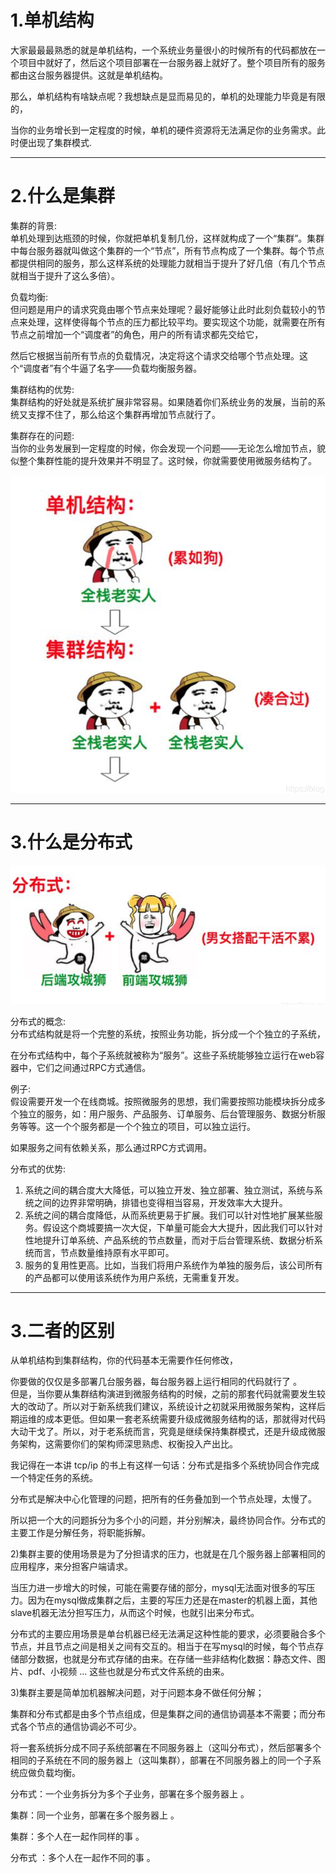 # 1.单机结构
 

大家最最最熟悉的就是单机结构，一个系统业务量很小的时候所有的代码都放在一个项目中就好了，然后这个项目部署在一台服务器上就好了。整个项目所有的服务都由这台服务器提供。这就是单机结构。

那么，单机结构有啥缺点呢？我想缺点是显而易见的，单机的处理能力毕竟是有限的，

当你的业务增长到一定程度的时候，单机的硬件资源将无法满足你的业务需求。此时便出现了集群模式.

 ***
# 2.什么是集群
集群的背景:  
单机处理到达瓶颈的时候，你就把单机复制几份，这样就构成了一个“集群”。集群中每台服务器就叫做这个集群的一个“节点”，所有节点构成了一个集群。每个节点都提供相同的服务，那么这样系统的处理能力就相当于提升了好几倍（有几个节点就相当于提升了这么多倍）。

负载均衡:  
但问题是用户的请求究竟由哪个节点来处理呢？最好能够让此时此刻负载较小的节点来处理，这样使得每个节点的压力都比较平均。要实现这个功能，就需要在所有节点之前增加一个“调度者”的角色，用户的所有请求都先交给它，

然后它根据当前所有节点的负载情况，决定将这个请求交给哪个节点处理。这个“调度者”有个牛逼了名字——负载均衡服务器。

集群结构的优势:  
集群结构的好处就是系统扩展非常容易。如果随着你们系统业务的发展，当前的系统又支撑不住了，那么给这个集群再增加节点就行了。

集群存在的问题:  
当你的业务发展到一定程度的时候，你会发现一个问题——无论怎么增加节点，貌似整个集群性能的提升效果并不明显了。这时候，你就需要使用微服务结构了。

![](/pic/cluster.png)
***
# 3.什么是分布式

![](/pic/cluster1.png)

分布式的概念:  
分布式结构就是将一个完整的系统，按照业务功能，拆分成一个个独立的子系统，

在分布式结构中，每个子系统就被称为“服务”。这些子系统能够独立运行在web容器中，它们之间通过RPC方式通信。

例子:  
假设需要开发一个在线商城。按照微服务的思想，我们需要按照功能模块拆分成多个独立的服务，如：用户服务、产品服务、订单服务、后台管理服务、数据分析服务等等。这一个个服务都是一个个独立的项目，可以独立运行。

如果服务之间有依赖关系，那么通过RPC方式调用。

 

分布式的优势:

1. 系统之间的耦合度大大降低，可以独立开发、独立部署、独立测试，系统与系统之间的边界非常明确，排错也变得相当容易，开发效率大大提升。
2. 系统之间的耦合度降低，从而系统更易于扩展。我们可以针对性地扩展某些服务。假设这个商城要搞一次大促，下单量可能会大大提升，因此我们可以针对性地提升订单系统、产品系统的节点数量，而对于后台管理系统、数据分析系统而言，节点数量维持原有水平即可。
3. 服务的复用性更高。比如，当我们将用户系统作为单独的服务后，该公司所有的产品都可以使用该系统作为用户系统，无需重复开发。
***
# 3.二者的区别
从单机结构到集群结构，你的代码基本无需要作任何修改，

你要做的仅仅是多部署几台服务器，每台服务器上运行相同的代码就行了
。  
但是，当你要从集群结构演进到微服务结构的时候，之前的那套代码就需要发生较大的改动了。所以对于新系统我们建议，系统设计之初就采用微服务架构，这样后期运维的成本更低。但如果一套老系统需要升级成微服务结构的话，那就得对代码大动干戈了。所以，对于老系统而言，究竟是继续保持集群模式，还是升级成微服务架构，这需要你们的架构师深思熟虑、权衡投入产出比。

 

我记得在一本讲 tcp/ip 的书上有这样一句话：分布式是指多个系统协同合作完成一个特定任务的系统。

分布式是解决中心化管理的问题，把所有的任务叠加到一个节点处理，太慢了。

所以把一个大的问题拆分为多个小的问题，并分别解决，最终协同合作。分布式的主要工作是分解任务，将职能拆解。

2)集群主要的使用场景是为了分担请求的压力，也就是在几个服务器上部署相同的应用程序，来分担客户端请求。

当压力进一步增大的时候，可能在需要存储的部分，mysql无法面对很多的写压力。因为在mysql做成集群之后，主要的写压力还是在master的机器上面，其他slave机器无法分担写压力，从而这个时候，也就引出来分布式。

分布式的主要应用场景是单台机器已经无法满足这种性能的要求，必须要融合多个节点，并且节点之间是相关之间有交互的。相当于在写mysql的时候，每个节点存储部分数据，也就是分布式存储的由来。在存储一些非结构化数据：静态文件、图片、pdf、小视频 ... 这些也就是分布式文件系统的由来。

3)集群主要是简单加机器解决问题，对于问题本身不做任何分解；

集群和分布式都是由多个节点组成，但是集群之间的通信协调基本不需要；而分布式各个节点的通信协调必不可少。

将一套系统拆分成不同子系统部署在不同服务器上（这叫分布式），然后部署多个相同的子系统在不同的服务器上（这叫集群），部署在不同服务器上的同一个子系统应做负载均衡。 


分布式：一个业务拆分为多个子业务，部署在多个服务器上 。 

集群：同一个业务，部署在多个服务器上 。

集群：多个人在一起作同样的事 。

分布式 ：多个人在一起作不同的事 。

 